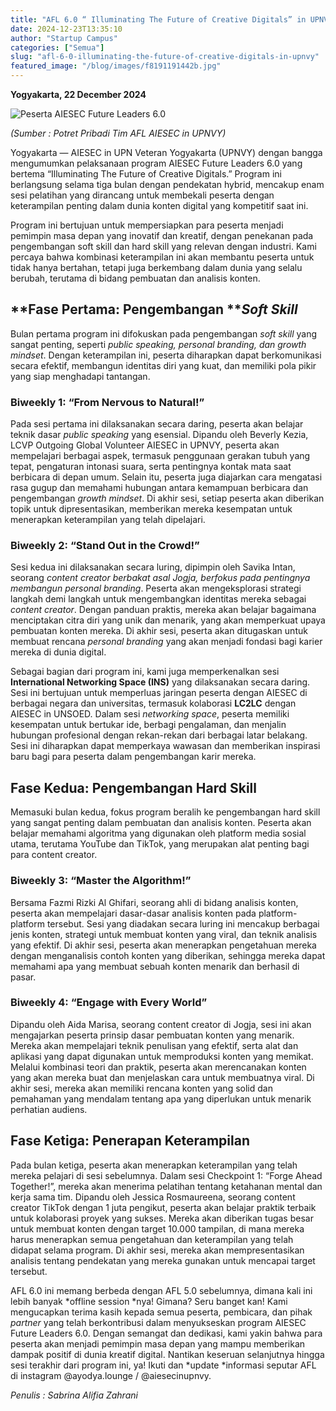 ```yaml
---
title: "AFL 6.0 “ Illuminating The Future of Creative Digitals” in UPNVY"
date: 2024-12-23T13:35:10
author: "Startup Campus"
categories: ["Semua"]
slug: "afl-6-0-illuminating-the-future-of-creative-digitals-in-upnvy"
featured_image: "/blog/images/f8191191442b.jpg"
---
```


**Yogyakarta, 22 December 2024**

![Peserta AIESEC Future Leaders 6.0](https://lh7-rt.googleusercontent.com/docsz/AD_4nXcnPBF5zlcATxH4zh1_L_70VeQpC2tkfnmxz1j5_z0MBo2L6wJIE9d37kGGAwyOt2aY1rDioNcxSpj82XvbZBqoGsTgI8S5jW7HMN6vQOVTZ79G9PUIPZuv4aWLB8oupEG2fRsH?key=biCeb7VIXPB1l2-1U-44Wf0X)

*(Sumber : Potret Pribadi Tim AFL AIESEC in UPNVY)*

Yogyakarta — AIESEC in UPN Veteran Yogyakarta (UPNVY) dengan bangga mengumumkan pelaksanaan program AIESEC Future Leaders 6.0 yang bertema “Illuminating The Future of Creative Digitals.” Program ini berlangsung selama tiga bulan dengan pendekatan hybrid, mencakup enam sesi pelatihan yang dirancang untuk membekali peserta dengan keterampilan penting dalam dunia konten digital yang kompetitif saat ini.

Program ini bertujuan untuk mempersiapkan para peserta menjadi pemimpin masa depan yang inovatif dan kreatif, dengan penekanan pada pengembangan soft skill dan hard skill yang relevan dengan industri. Kami percaya bahwa kombinasi keterampilan ini akan membantu peserta untuk tidak hanya bertahan, tetapi juga berkembang dalam dunia yang selalu berubah, terutama di bidang pembuatan dan analisis konten.

## **Fase Pertama: Pengembangan *****Soft Skill***

Bulan pertama program ini difokuskan pada pengembangan *soft skill* yang sangat penting, seperti *public speaking, personal branding, dan growth mindset*. Dengan keterampilan ini, peserta diharapkan dapat berkomunikasi secara efektif, membangun identitas diri yang kuat, dan memiliki pola pikir yang siap menghadapi tantangan.

### **Biweekly 1: “From Nervous to Natural!”**

Pada sesi pertama ini dilaksanakan secara daring, peserta akan belajar teknik dasar *public speaking* yang esensial. Dipandu oleh Beverly Kezia, LCVP Outgoing Global Volunteer AIESEC in UPNVY, peserta akan mempelajari berbagai aspek, termasuk penggunaan gerakan tubuh yang tepat, pengaturan intonasi suara, serta pentingnya kontak mata saat berbicara di depan umum. Selain itu, peserta juga diajarkan cara mengatasi rasa gugup dan memahami hubungan antara kemampuan berbicara dan pengembangan *growth mindset*. Di akhir sesi, setiap peserta akan diberikan topik untuk dipresentasikan, memberikan mereka kesempatan untuk menerapkan keterampilan yang telah dipelajari. 

### **Biweekly 2: “Stand Out in the Crowd!”**

Sesi kedua ini dilaksanakan secara luring, dipimpin oleh Savika Intan, seorang *content creator *berbakat asal Jogja, berfokus pada pentingnya membangun* personal branding*. Peserta akan mengeksplorasi strategi langkah demi langkah untuk mengembangkan identitas mereka sebagai *content creator*. Dengan panduan praktis, mereka akan belajar bagaimana menciptakan citra diri yang unik dan menarik, yang akan memperkuat upaya pembuatan konten mereka. Di akhir sesi, peserta akan ditugaskan untuk membuat rencana *personal branding* yang akan menjadi fondasi bagi karier mereka di dunia digital.

Sebagai bagian dari program ini, kami juga memperkenalkan sesi **International Networking Space (INS)** yang dilaksanakan secara daring. Sesi ini bertujuan untuk memperluas jaringan peserta dengan AIESEC di berbagai negara dan universitas, termasuk kolaborasi **LC2LC** dengan AIESEC in UNSOED. Dalam sesi *networking space*, peserta memiliki kesempatan untuk bertukar ide, berbagi pengalaman, dan menjalin hubungan profesional dengan rekan-rekan dari berbagai latar belakang. Sesi ini diharapkan dapat memperkaya wawasan dan memberikan inspirasi baru bagi para peserta dalam pengembangan karir mereka.

## **Fase Kedua: Pengembangan Hard Skill**

Memasuki bulan kedua, fokus program beralih ke pengembangan hard skill yang sangat penting dalam pembuatan dan analisis konten. Peserta akan belajar memahami algoritma yang digunakan oleh platform media sosial utama, terutama YouTube dan TikTok, yang merupakan alat penting bagi para content creator.

### **Biweekly 3: “Master the Algorithm!”**

Bersama Fazmi Rizki Al Ghifari, seorang ahli di bidang analisis konten, peserta akan mempelajari dasar-dasar analisis konten pada platform-platform tersebut. Sesi yang diadakan secara luring ini mencakup berbagai jenis konten, strategi untuk membuat konten yang viral, dan teknik analisis yang efektif. Di akhir sesi, peserta akan menerapkan pengetahuan mereka dengan menganalisis contoh konten yang diberikan, sehingga mereka dapat memahami apa yang membuat sebuah konten menarik dan berhasil di pasar.

### **Biweekly 4: “Engage with Every World”**

Dipandu oleh Aida Marisa, seorang content creator di Jogja, sesi ini akan mengajarkan peserta prinsip dasar pembuatan konten yang menarik. Mereka akan mempelajari teknik penulisan yang efektif, serta alat dan aplikasi yang dapat digunakan untuk memproduksi konten yang memikat. Melalui kombinasi teori dan praktik, peserta akan merencanakan konten yang akan mereka buat dan menjelaskan cara untuk membuatnya viral. Di akhir sesi, mereka akan memiliki rencana konten yang solid dan pemahaman yang mendalam tentang apa yang diperlukan untuk menarik perhatian audiens.

## **Fase Ketiga: Penerapan Keterampilan**

Pada bulan ketiga, peserta akan menerapkan keterampilan yang telah mereka pelajari di sesi sebelumnya. Dalam sesi Checkpoint 1: “Forge Ahead Together!”, mereka akan menerima pelatihan tentang ketahanan mental dan kerja sama tim. Dipandu oleh Jessica Rosmaureena, seorang content creator TikTok dengan 1 juta pengikut, peserta akan belajar praktik terbaik untuk kolaborasi proyek yang sukses. Mereka akan diberikan tugas besar untuk membuat konten dengan target 10.000 tampilan, di mana mereka harus menerapkan semua pengetahuan dan keterampilan yang telah didapat selama program. Di akhir sesi, mereka akan mempresentasikan analisis tentang pendekatan yang mereka gunakan untuk mencapai target tersebut.

AFL 6.0 ini memang berbeda dengan AFL 5.0 sebelumnya, dimana kali ini lebih banyak *offline session *nya! Gimana? Seru banget kan! Kami mengucapkan terima kasih kepada semua peserta, pembicara, dan pihak *partner* yang telah berkontribusi dalam menyukseskan program AIESEC Future Leaders 6.0. Dengan semangat dan dedikasi, kami yakin bahwa para peserta akan menjadi pemimpin masa depan yang mampu memberikan dampak positif di dunia kreatif digital. Nantikan keseruan selanjutnya hingga sesi terakhir dari program ini, ya! Ikuti dan *update *informasi seputar AFL di instagram @ayodya.lounge / @aiesecinupnvy.

*Penulis : Sabrina Alifia Zahrani*
